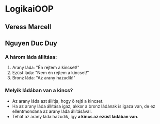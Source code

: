# LogikaiOOP
## Veress Marcell
## Nguyen Duc Duy

### A három láda állítása:
1. Arany láda: "Én rejtem a kincset!"
1. Ezüst láda: "Nem én rejtem a kincset!"
1. Bronz láda: "Az arany hazudik!"

### Melyik ládában van a kincs?
- Az arany láda azt állítja, hogy ő rejti a kincset.
- Ha az arany láda állítása igaz, akkor a bronz ládának is igaza van, de ez ellentmondana az arany láda állításával.
- Tehát az arany láda hazudik, így **a kincs az ezüst ládában van.**
